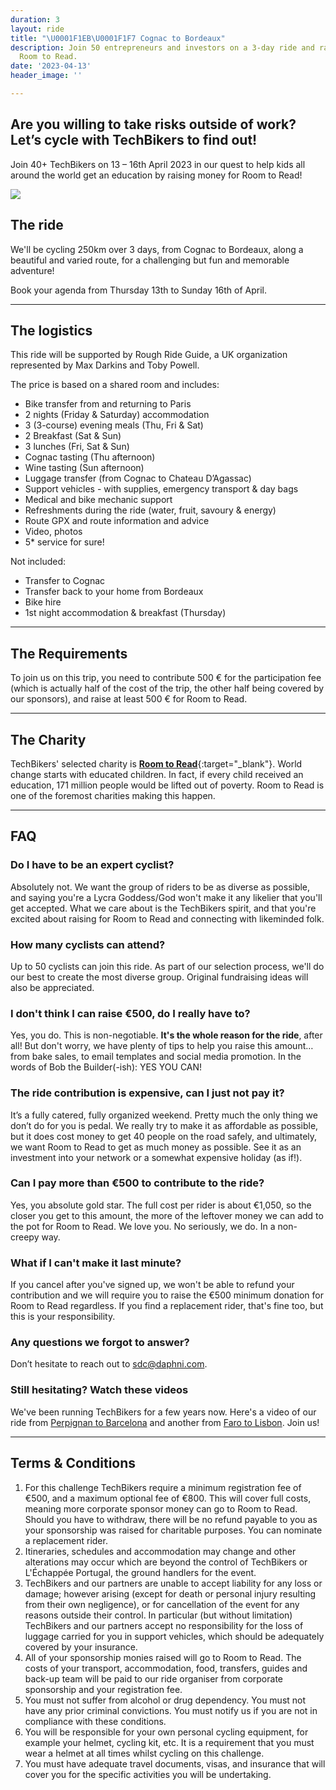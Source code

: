 ```yaml
---
duration: 3
layout: ride
title: "\U0001F1EB\U0001F1F7 Cognac to Bordeaux"
description: Join 50 entrepreneurs and investors on a 3-day ride and raise funds for
  Room to Read.
date: '2023-04-13'
header_image: ''

---
```

## **Are you willing to take risks outside of work? Let’s cycle with TechBikers to find out!**

Join 40+ TechBikers on 13 – 16th April 2023 in our quest to help kids all around the world get an education by raising money for  Room to Read!

![](/uploads/screenshot-2022-12-27-at-3-34-50-pm.png)

## **The ride**

We'll be cycling 250km over 3 days, from Cognac to Bordeaux, along a beautiful and varied route, for a challenging but fun and memorable adventure!

Book your agenda from Thursday 13th to Sunday 16th of April.

***

## **The logistics**

This ride will be supported by Rough Ride Guide, a UK organization represented by Max Darkins and Toby Powell.

The price is based on a shared room and includes:

* Bike transfer from and returning to Paris
* 2 nights (Friday & Saturday) accommodation
* 3 (3-course) evening meals (Thu, Fri & Sat)
* 2 Breakfast (Sat & Sun)
* 3 lunches (Fri, Sat & Sun)
* Cognac tasting (Thu afternoon)
* Wine tasting (Sun afternoon)
* Luggage transfer (from Cognac to Chateau D’Agassac)
* Support vehicles - with supplies, emergency transport & day bags
* Medical and bike mechanic support
* Refreshments during the ride (water, fruit, savoury & energy)
* Route GPX and route information and advice
* Video, photos
* 5* service for sure!

Not included:

* Transfer to Cognac
* Transfer back to your home from Bordeaux
* Bike hire
* 1st night accommodation & breakfast (Thursday)

***

## The Requirements

To join us on this trip, you need to contribute 500 € for the participation fee (which is actually half of the cost of the trip, the other half being covered by our sponsors), and raise at least 500 € for  Room to Read.

***

## The Charity

TechBikers' selected charity is [**Room to Read**](https://www.roomtoread.org){:target="_blank"}. World change starts with educated children. In fact, if every child received an education, 171 million people would be lifted out of poverty. Room to Read is one of the foremost charities making this happen.

***

## FAQ

### Do I have to be an expert cyclist?

Absolutely not. We want the group of riders to be as diverse as possible, and saying you're a Lycra Goddess/God won't make it any likelier that you'll get accepted. What we care about is the TechBikers spirit, and that you're excited about raising for Room to Read and connecting with likeminded folk.

### How many cyclists can attend?

Up to 50 cyclists can join this ride. As part of our selection process, we'll do our best to create the most diverse group. Original fundraising ideas will also be appreciated.

### I don't think I can raise €500, do I really have to?

Yes, you do. This is non-negotiable. **It's the whole reason for the ride**, after all! But don't worry, we have plenty of tips to help you raise this amount… from bake sales, to email templates and social media promotion. In the words of Bob the Builder(-ish): YES YOU CAN!

### The ride contribution is expensive, can I just not pay it?

It’s a fully catered, fully organized weekend. Pretty much the only thing we don’t do for you is pedal. We really try to make it as affordable as possible, but it does cost money to get 40 people on the road safely, and ultimately, we want Room to Read to get as much money as possible. See it as an investment into your network or a somewhat expensive holiday (as if!).

### Can I pay more than €500 to contribute to the ride?

Yes, you absolute gold star. The full cost per rider is about €1,050, so the closer you get to this amount, the more of the leftover money we can add to the pot for Room to Read. We love you. No seriously, we do. In a non-creepy way.

### What if I can't make it last minute?

If you cancel after you've signed up, we won't be able to refund your contribution and we will require you to raise the €500 minimum donation for Room to Read regardless. If you find a replacement rider, that's fine too, but this is your responsibility.

### Any questions we forgot to answer?

Don’t hesitate to reach out to sdc@daphni.com.

### Still hesitating? Watch these videos

We've been running TechBikers for a few years now. Here's a video of our ride from [Perpignan to Barcelona](https://www.youtube.com/watch?v=IvjWuYI-Vfg) and another from [Faro to Lisbon](https://www.youtube.com/watch?v=lVQD8gQz4OE). Join us!

***

## Terms & Conditions

1. For this challenge TechBikers require a minimum registration fee of €500, and a maximum optional fee of €800. This will cover full costs, meaning more corporate sponsor money can go to Room to Read. Should you have to withdraw, there will be no refund payable to you as your sponsorship was raised for charitable purposes. You can nominate a replacement rider.
2. Itineraries, schedules and accommodation may change and other alterations may occur which are beyond the control of TechBikers or L'Échappée Portugal, the ground handlers for the event.
3. TechBikers and our partners are unable to accept liability for any loss or damage; however arising (except for death or personal injury resulting from their own negligence), or for cancellation of the event for any reasons outside their control. In particular (but without limitation) TechBikers and our partners accept no responsibility for the loss of luggage carried for you in support vehicles, which should be adequately covered by your insurance.
4. All of your sponsorship monies raised will go to Room to Read. The costs of your transport, accommodation, food, transfers, guides and back-up team will be paid to our ride organiser from corporate sponsorship and your registration fee.
5. You must not suffer from alcohol or drug dependency. You must not have any prior criminal convictions. You must notify us if you are not in compliance with these conditions.
6. You will be responsible for your own personal cycling equipment, for example your helmet, cycling kit, etc. It is a requirement that you must wear a helmet at all times whilst cycling on this challenge.
7. You must have adequate travel documents, visas, and insurance that will cover you for the specific activities you will be undertaking.